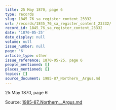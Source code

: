 ```yaml
---
title: 25 May 1870, page 6
type: records
slug: 1845_76_sa_register_content_23332
url: /records/1845_76_sa_register_content_23332/
record_id: 1845_76_sa_register_content_23332
date: '1870-05-25'
date_display: null
volume: null
issue_number: null
page: '6'
article_type: other
issue_reference: 1870-05-25, page 6
people_mentioned: []
places_mentioned: []
topics: []
source_document: 1985-87_Northern__Argus.md
---
```


25 May 1870, page 6

Source: [1985-87_Northern__Argus.md](/downloads/markdown/1985-87_Northern__Argus.md)
